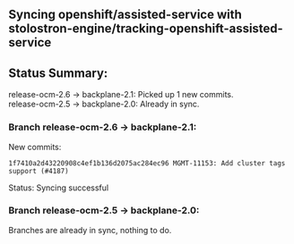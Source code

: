 ## Syncing openshift/assisted-service with stolostron-engine/tracking-openshift-assisted-service

## Status Summary:

release-ocm-2.6 -> backplane-2.1: Picked up 1 new commits.  
release-ocm-2.5 -> backplane-2.0: Already in sync.  

### Branch release-ocm-2.6 -> backplane-2.1:

New commits:

```
1f7410a2d43220908c4ef1b136d2075ac284ec96 MGMT-11153: Add cluster tags support (#4187)
```

Status: Syncing successful

### Branch release-ocm-2.5 -> backplane-2.0:

Branches are already in sync, nothing to do.
